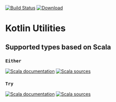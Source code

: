 [![Build Status](https://travis-ci.org/sczerwinski/kotlin-util.svg?branch=develop)](https://travis-ci.org/sczerwinski/kotlin-util)
[ ![Download](https://api.bintray.com/packages/sczerwinski/kotlin/kotlin-util/images/download.svg) ](https://bintray.com/sczerwinski/kotlin/kotlin-util/_latestVersion)

# Kotlin Utilities

## Supported types based on Scala

### `Either`

[![Scala documentation](https://img.shields.io/badge/scala-docs-blue.svg)](http://www.scala-lang.org/api/2.9.3/scala/Either.html)
[![Scala sources](https://img.shields.io/badge/scala-sources-blue.svg)](https://github.com/scala/scala/blob/v2.9.3/src/library/scala/Either.scala)

### `Try`

[![Scala documentation](https://img.shields.io/badge/scala-docs-blue.svg)](http://www.scala-lang.org/api/2.9.3/scala/util/Try.html)
[![Scala sources](https://img.shields.io/badge/scala-sources-blue.svg)](https://github.com/scala/scala/blob/v2.9.3/src/library/scala/util/Try.scala)

